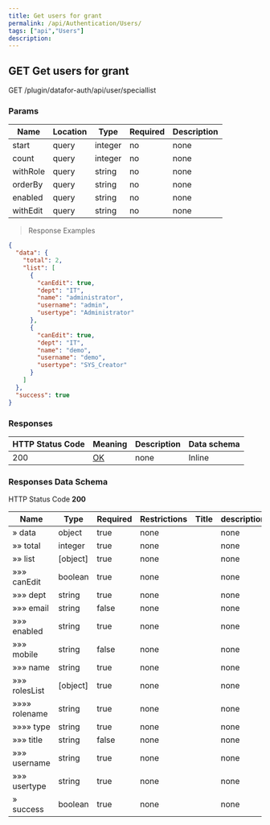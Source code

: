 ```yaml
---
title: Get users for grant
permalink: /api/Authentication/Users/
tags: ["api","Users"]
description: 
---
```


## GET Get users for grant

GET /plugin/datafor-auth/api/user/speciallist

### Params

|Name|Location|Type|Required|Description|
|---|---|---|---|---|
|start|query|integer| no |none|
|count|query|integer| no |none|
|withRole|query|string| no |none|
|orderBy|query|string| no |none|
|enabled|query|string| no |none|
|withEdit|query|string| no |none|

> Response Examples

```json
{
  "data": {
    "total": 2,
    "list": [
      {
        "canEdit": true,
        "dept": "IT",
        "name": "administrator",
        "username": "admin",
        "usertype": "Administrator"
      },
      {
        "canEdit": true,
        "dept": "IT",
        "name": "demo",
        "username": "demo",
        "usertype": "SYS_Creator"
      }
    ]
  },
  "success": true
}
```

### Responses

|HTTP Status Code |Meaning|Description|Data schema|
|---|---|---|---|
|200|[OK](https://tools.ietf.org/html/rfc7231#section-6.3.1)|none|Inline|

### Responses Data Schema

HTTP Status Code **200**

|Name|Type|Required|Restrictions|Title|description|
|---|---|---|---|---|---|
|» data|object|true|none||none|
|»» total|integer|true|none||none|
|»» list|[object]|true|none||none|
|»»» canEdit|boolean|true|none||none|
|»»» dept|string|true|none||none|
|»»» email|string|false|none||none|
|»»» enabled|string|true|none||none|
|»»» mobile|string|false|none||none|
|»»» name|string|true|none||none|
|»»» rolesList|[object]|true|none||none|
|»»»» rolename|string|true|none||none|
|»»»» type|string|true|none||none|
|»»» title|string|false|none||none|
|»»» username|string|true|none||none|
|»»» usertype|string|true|none||none|
|» success|boolean|true|none||none|

